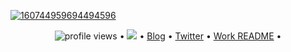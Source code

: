 [![160744959694494596](https://user-images.githubusercontent.com/6764957/101521273-94ed0f00-39c0-11eb-9721-1fb49097a171.png)](https://github.com/sw-yx?tab=repositories)

<p align="center">
  <img src="https://gpvc.arturio.dev/jhonatsz" alt="profile views"> •  
  <a href="https://twitter.com/intent/follow?screen_name=jhonatsz&tw_p=followbutton"><img src="https://img.shields.io/twitter/follow/jhonatsz?label=%40jhonatszx&style=social"></a>  •
  <a href="https://jhonatsz.io">Blog</a> •
  <a href="https://twitter.com/intent/follow?screen_name=jhonatsz&tw_p=followbutton">Twitter</a> •
  <a href="https://github.com/jhonatsz/README">Work README</a> •
  <!-- <a href="https://learninpublic.org/?from=GH%20README">The Coding Career Handbook</a>-->
</p>







<!--
### Hi there 👋

- 🔭 I’m currently working on ...
- 🌱 I’m currently learning ...
- 👯 I’m looking to collaborate on ...
- 🤔 I’m looking for help with ...
- 💬 Ask me about ...
- 📫 How to reach me: ...
- 😄 Pronouns: ...
- ⚡ Fun fact: ...
-->
